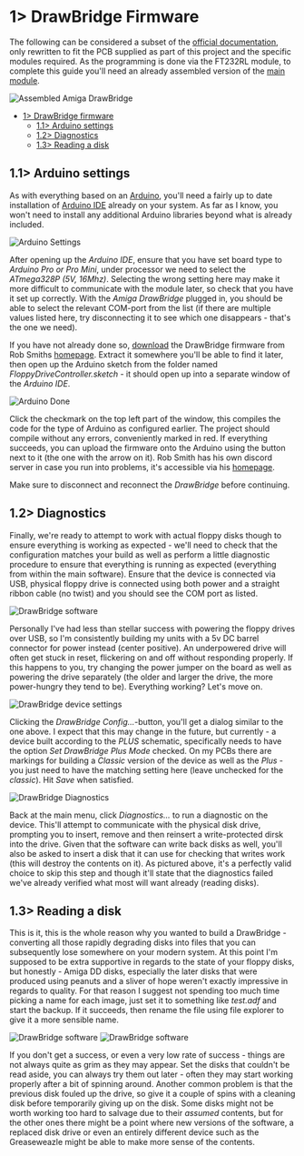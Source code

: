 # 1> DrawBridge Firmware
The following can be considered a subset of the [official documentation](http://amiga.robsmithdev.co.uk/instructions/promini), only rewritten to fit the PCB supplied as part of this project and the specific modules required. As the programming is done via the FT232RL module, to complete this guide you'll need an already assembled version of the [main module](https://github.com/tebl/Amiga-DrawBridge/tree/main/Amiga%20Drawbridge).

![Assembled Amiga DrawBridge](https://github.com/tebl/Amiga-DrawBridge/raw/main/gallery/2021-10-09%2018.19.37.jpg)

- [1> DrawBridge firmware](#1-drawbridge-firmware)
  - [1.1> Arduino settings](#11-arduino-settings)
  - [1.2> Diagnostics](#12-diagnostics)
  - [1.3> Reading a disk](#13-reading-a-disk)

## 1.1> Arduino settings
As with everything based on an [Arduino](https://www.arduino.cc/), you'll need a fairly up to date installation of [Arduino IDE](https://www.arduino.cc/en/software) already on your system. As far as I know, you won't need to install any additional Arduino libraries beyond what is already included.

![Arduino Settings](https://github.com/tebl/Amiga-DrawBridge/raw/main/gallery/arduino_settings.png)

After opening up the *Arduino IDE*, ensure that you have set board type to *Arduino Pro or Pro Mini*, under processor we need to select the *ATmega328P (5V, 16Mhz)*. Selecting the wrong setting here may make it more difficult to communicate with the module later, so check that you have it set up correctly. With the *Amiga DrawBridge* plugged in, you should be able to select the relevant COM-port from the list (if there are multiple values listed here, try disconnecting it to see which one disappears - that's the one we need).

If you have not already done so, [download](http://amiga.robsmithdev.co.uk/download) the DrawBridge firmware from Rob Smiths [homepage]([download](http://amiga.robsmithdev.co.uk/download)). Extract it somewhere you'll be able to find it later, then open up the Arduino sketch from the folder named *FloppyDriveController.sketch* - it should open up into a separate window of the *Arduino IDE*.

![Arduino Done](https://github.com/tebl/Amiga-DrawBridge/raw/main/gallery/arduino_done.png)

Click the checkmark on the top left part of the window, this compiles the code for the type of Arduino as configured earlier. The project should compile without any errors, conveniently marked in red. If everything succeeds, you can upload the firmware onto the Arduino using the button next to it (the one with the arrow on it). Rob Smith has his own discord server in case you run into problems, it's accessible via his [homepage](http://amiga.robsmithdev.co.uk/).

Make sure to disconnect and reconnect the *DrawBridge* before continuing.

## 1.2> Diagnostics
Finally, we're ready to attempt to work with actual floppy disks though to ensure everything is working as expected - we'll need to check that the configuration matches your build as well as perform a little diagnostic procedure to ensure that everything is running as expected (everything from within the main software). Ensure that the device is connected via USB, physical floppy drive is connected using both power and a straight ribbon cable (no twist) and you should see the COM port as listed. 

![DrawBridge software](https://github.com/tebl/Amiga-DrawBridge/raw/main/gallery/drawbridge_idle.png)

Personally I've had less than stellar success with powering the floppy drives over USB, so I'm consistently building my units with a 5v DC barrel connector for power instead (center positive). An underpowered drive will often get stuck in reset, flickering on and off without responding properly. If this happens to you, try changing the power jumper on the board as well as powering the drive separately (the older and larger the drive, the more power-hungry they tend to be). Everything working? Let's move on.

![DrawBridge device settings](https://github.com/tebl/Amiga-DrawBridge/raw/main/gallery/drawbridge_settings.png)

Clicking the *DrawBridge Config...*-button, you'll get a dialog similar to the one above. I expect that this may change in the future, but currently - a device built according to the *PLUS* schematic, specifically needs to have the option *Set DrawBridge Plus Mode* checked. On my PCBs there are markings for building a *Classic* version of the device as well as the *Plus* - you just need to have the matching setting here (leave unchecked for the *classic*). Hit *Save* when satisfied.

![DrawBridge Diagnostics](https://github.com/tebl/Amiga-DrawBridge/raw/main/gallery/drawbridge_diagnostic.png)

Back at the main menu, click *Diagnostics...* to run a diagnostic on the device. This'll attempt to communicate with the physical disk drive, prompting you to insert, remove and then reinsert a write-protected dirsk into the drive. Given that the software can write back disks as well, you'll also be asked to insert a disk that it can use for checking that writes work (this will destroy the contents on it). As pictured above, it's a perfectly valid choice to skip this step and though it'll state that the diagnostics failed we've already verified what most will want already (reading disks).

## 1.3> Reading a disk
This is it, this is the whole reason why you wanted to build a DrawBridge - converting all those rapidly degrading disks into files that you can subsequently lose somewhere on your modern system. At this point I'm supposed to be extra supportive in regards to the state of your floppy disks, but honestly - Amiga DD disks, especially the later disks that were produced using peanuts and a sliver of hope weren't exactly impressive in regards to quality. For that reason I suggest not spending too much time picking a name for each image, just set it to something like *test.adf* and start the backup. If it succeeds, then rename the file using file explorer to give it a more sensible name.

![DrawBridge software](https://github.com/tebl/Amiga-DrawBridge/raw/main/gallery/drawbridge_idle.png)
![DrawBridge software](https://github.com/tebl/Amiga-DrawBridge/raw/main/gallery/drawbridge_success.png)

If you don't get a success, or even a very low rate of success - things are not always quite as grim as they may appear. Set the disks that couldn't be read aside, you can always try them out later - often they may start working properly after a bit of spinning around. Another common problem is that the previous disk fouled up the drive, so give it a couple of spins with a cleaning disk before temporarily giving up on the disk. Some disks might not be worth working too hard to salvage due to their *assumed* contents, but for the other ones there might be a point where new versions of the software, a replaced disk drive or even an entirely different device such as the Greaseweazle might be able to make more sense of the contents.